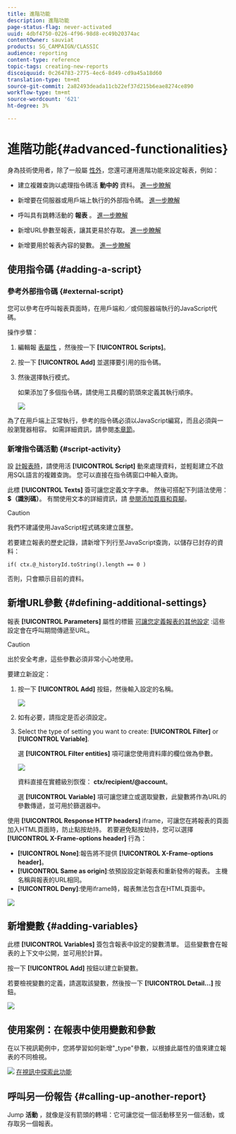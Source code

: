 ```yaml
---
title: 進階功能
description: 進階功能
page-status-flag: never-activated
uuid: 4dbf4750-0226-4f96-98d8-ec49b20374ac
contentOwner: sauviat
products: SG_CAMPAIGN/CLASSIC
audience: reporting
content-type: reference
topic-tags: creating-new-reports
discoiquuid: 0c264783-2775-4ec6-8d49-cd9a45a18d60
translation-type: tm+mt
source-git-commit: 2a82493deada11cb22ef37d215b6eae8274ce890
workflow-type: tm+mt
source-wordcount: '621'
ht-degree: 3%

---
```



# 進階功能{#advanced-functionalities}

身為技術使用者，除了一般屬 [性外](../../reporting/using/properties-of-the-report.md)，您還可運用進階功能來設定報表，例如：

* 建立複雜查詢以處理指令碼活 **動中的** 資料。 [進一步瞭解](#script-activity)

* 新增要在伺服器或用戶端上執行的外部指令碼。 [進一步瞭解](#external-script)

* 呼叫具有跳轉活動的 **報表** 。 [進一步瞭解](#calling-up-another-report)

* 新增URL參數至報表，讓其更易於存取。 [進一步瞭解](#calling-up-another-report)

* 新增要用於報表內容的變數。 [進一步瞭解](#adding-variables)

## 使用指令碼 {#adding-a-script}

### 參考外部指令碼 {#external-script}

您可以參考在呼叫報表頁面時，在用戶端和／或伺服器端執行的JavaScript代碼。

操作步驟：

1. 編輯報 [表屬性](../../reporting/using/properties-of-the-report.md) ，然後按一下 **[!UICONTROL Scripts]**。
1. 按一下 **[!UICONTROL Add]** 並選擇要引用的指令碼。
1. 然後選擇執行模式。

   如果添加了多個指令碼，請使用工具欄的箭頭來定義其執行順序。

   ![](assets/reporting_custom_js.png)

為了在用戶端上正常執行，參考的指令碼必須以JavaScript編寫，而且必須與一般瀏覽器相容。 如需詳細資訊，請參閱[本章節](../../web/using/web-forms-answers.md)。

### 新增指令碼活動 {#script-activity}

設 [計報表時](../../reporting/using/creating-a-new-report.md#modelizing-the-chart)，請使用活 **[!UICONTROL Script]** 動來處理資料，並輕鬆建立不啟用SQL語言的複雜查詢。 您可以直接在指令碼窗口中輸入查詢。

此標 **[!UICONTROL Texts]** 簽可讓您定義文字字串。 然後可搭配下列語法使用： **$（識別碼）**。 有關使用文本的詳細資訊，請 [參閱添加頁眉和頁腳](../../reporting/using/element-layout.md#adding-a-header-and-a-footer)。

>[!CAUTION]
>
>我們不建議使用JavaScript程式碼來建立匯整。

若要建立報表的歷史記錄，請新增下列行至JavaScript查詢，以儲存已封存的資料：

```
if( ctx.@_historyId.toString().length == 0 )
```

否則，只會顯示目前的資料。

## 新增URL參數 {#defining-additional-settings}

報表 **[!UICONTROL Parameters]** 屬性的標籤 [可讓您定義報表的其他設定](../../reporting/using/properties-of-the-report.md) :這些設定會在呼叫期間傳遞至URL。

>[!CAUTION]
>
>出於安全考慮，這些參數必須非常小心地使用。

要建立新設定：

1. 按一下 **[!UICONTROL Add]** 按鈕，然後輸入設定的名稱。

   ![](assets/s_ncs_advuser_report_properties_09a.png)

1. 如有必要，請指定是否必須設定。

1. Select the type of setting you want to create: **[!UICONTROL Filter]** or **[!UICONTROL Variable]**.

   選 **[!UICONTROL Filter entities]** 項可讓您使用資料庫的欄位做為參數。

   ![](assets/s_ncs_advuser_report_properties_09b.png)

   資料直接在實體級別恢復： **ctx/recipient/@account**。

   選 **[!UICONTROL Variable]** 項可讓您建立或選取變數，此變數將作為URL的參數傳遞，並可用於篩選器中。

使用 **[!UICONTROL Response HTTP headers]** iframe，可讓您在將報表的頁面加入HTML頁面時，防止點按劫持。 若要避免點按劫持，您可以選擇 **[!UICONTROL X-Frame-options header]** 行為：

* **[!UICONTROL None]**:報告將不提供 **[!UICONTROL X-Frame-options header]**。
* **[!UICONTROL Same as origin]**:依預設設定新報表和重新發佈的報表。 主機名稱與報表的URL相同。
* **[!UICONTROL Deny]**:使用iframe時，報表無法包含在HTML頁面中。

![](assets/s_ncs_advuser_report_properties_09c.png)

## 新增變數 {#adding-variables}

此標 **[!UICONTROL Variables]** 簽包含報表中設定的變數清單。 這些變數會在報表的上下文中公開，並可用於計算。

按一下 **[!UICONTROL Add]** 按鈕以建立新變數。

若要檢視變數的定義，請選取該變數，然後按一下 **[!UICONTROL Detail...]** 按鈕。

![](assets/s_ncs_advuser_report_properties_10.png)

## 使用案例：在報表中使用變數和參數

在以下視訊範例中，您將學習如何新增&quot;_type&quot;參數，以根據此屬性的值來建立報表的不同檢視。

![](assets/do-not-localize/how-to-video.png) [在視訊中探索此功能](https://helpx.adobe.com/campaign/classic/how-to/add-url-parameter-in-acv6.html?playlist=/ccx/v1/collection/product/campaign/classic/segment/business-practitioners/explevel/intermediate/applaunch/how-to-4/collection.ccx.js&amp;ref=helpx.adobe.com)


## 呼叫另一份報告 {#calling-up-another-report}

Jump **活動** ，就像是沒有箭頭的轉場：它可讓您從一個活動移至另一個活動，或存取另一個報表。

